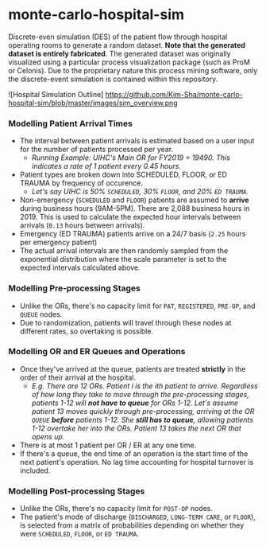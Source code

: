 # monte-carlo-hospital-sim
Discrete-even simulation (DES) of the patient flow through hospital operating rooms to 
generate a random dataset. __Note that the generated dataset is entirely fabricated__. 
The generated dataset was originally visualized using a particular process visualization
package (such as ProM or Celonis). Due to the proprietary nature this process mining software, 
only the discrete-event simulation is contained within this repository.

![Hospital Simulation Outline]
https://github.com/Kim-Sha/monte-carlo-hospital-sim/blob/master/images/sim_overview.png

### Modelling Patient Arrival Times

* The interval between patient arrivals is estimated based on a user input for the number of patients processed per year. 
    - _Running Example: UIHC's Main OR for FY2019 = 19490. This indicates a rate of 1 patient every 0.45 hours._
* Patient types are broken down into SCHEDULED, FLOOR, or ED TRAUMA by frequency of occurence.
    - _Let's say UIHC is 50% `SCHEDULED`, 30% `FLOOR`, and 20% `ED TRAUMA`._
* Non-emergency (`SCHEDULED` and `FLOOR`) patients are assumed to __arrive__ during business hours (9AM-5PM). There are 2,088 business hours in 2019. This is used to calculate the expected hour intervals between arrivals (`0.13` hours between arrivals).
* Emergency (ED TRAUMA) patients arrive on a 24/7 basis (`2.25` hours per emergency patient)
* The actual arrival intervals are then randomly sampled from the exponential distribution where the scale parameter is set to the expected intervals calculated above.

### Modelling Pre-processing Stages

* Unlike the ORs, there's no capacity limit for `PAT`, `REGISTERED`, `PRE-OP`, and `QUEUE` nodes.
* Due to randomization, patients will travel through these nodes at different rates, so overtaking is possible.
     
### Modelling OR and ER Queues and Operations

* Once they've arrived at the queue, patients are treated __strictly__ in the order of their arrival at the hospital.
    - _E.g. There are 12 ORs. Patient i is the ith patient to arrive. Regardless of how long they take to move through the pre-processing stages, patients 1-12 will __not have to queue__ for ORs 1-12. Let's assume patient 13 moves quickly through pre-processing, arriving at the OR `QUEUE` __before__ patients 1-12. She __still has to queue__, allowing patients 1-12 overtake her into the ORs. Patient 13 takes the next OR that opens up._
* There is at most 1 patient per OR / ER at any one time.
* If there's a queue, the end time of an operation is the start time of the next patient's operation. No lag time accounting for hospital turnover is included.

### Modelling Post-processing Stages

* Unlike the ORs, there's no capacity limit for `POST-OP` nodes.
* The patient's mode of discharge (`DISCHARGED`, `LONG-TERM CARE`, or `FLOOR`), is selected from a matrix of probabilities depending on whether they were `SCHEDULED`, `FLOOR`, or `ED TRAUMA`.